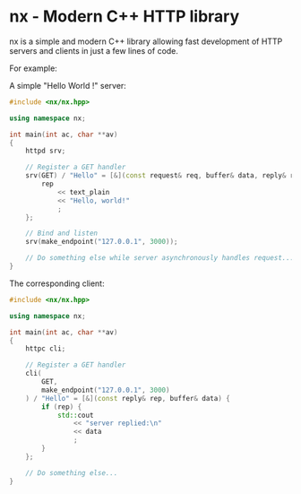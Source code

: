 nx - Modern C++ HTTP library
============================

nx is a simple and modern C++ library allowing fast development of HTTP
servers and clients in just a few lines of code.

For example:

A simple "Hello World !" server:

~~~cpp
#include <nx/nx.hpp>

using namespace nx;

int main(int ac, char **av)
{
    httpd srv;

    // Register a GET handler
    srv(GET) / "Hello" = [&](const request& req, buffer& data, reply& rep) {
        rep
            << text_plain
            << "Hello, world!"
            ;
    };

    // Bind and listen
    srv(make_endpoint("127.0.0.1", 3000));

    // Do something else while server asynchronously handles request...
}
~~~

The corresponding client:

~~~cpp
#include <nx/nx.hpp>

using namespace nx;

int main(int ac, char **av)
{
    httpc cli;

    // Register a GET handler
    cli(
        GET,
        make_endpoint("127.0.0.1", 3000)
    ) / "Hello" = [&](const reply& rep, buffer& data) {
        if (rep) {
            std::cout
                << "server replied:\n"
                << data
                ;
        }
    };

    // Do something else...
}
~~~
